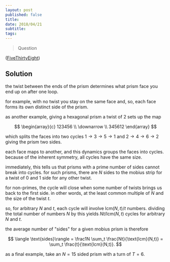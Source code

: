 ```yaml
---
layout: post
published: false
title: 
date: 2018/04/21
subtitle:
tags:
---
```


>Question

<!--more-->

([FiveThirtyEight](URL))

## Solution

the twist between the ends of the prism determines what prism face you end up on after one loop. 

for example, with no twist you stay on the same face and, so, each face forms its own distinct side of the prism.

as another example, giving a hexagonal prism a twist of $2$ sets up the map

$$
  \begin{array}{c}
    123456 \\
    \downarrow \\
    345612
  \end{array}
$$

which splits the faces into two cycles $1 \rightarrow 3 \rightarrow 5 \rightarrow 1$ and $2 \rightarrow 4 \rightarrow 6 \rightarrow 2$ giving the prism two sides.

each face maps to another, and this dynamics groups the faces into cycles. because of the inherent symmetry, all cycles have the same size. 

immediately, this tells us that prisms with a prime number of sides cannot break into cycles. for such prisms, there are $N$ sides to the mobius strip for a twist of $0$ and $1$ side for any other twist.

for non-primes, the cycle will close when some number of twists brings us back to the first side. in other words, at the least common multiple of $N$ and the size of the twist $t.$

so, for arbitrary $N$ and $t,$ each cycle will involve $\text{lcm}(N,t)/t$ numbers. dividing the total number of numbers $N$ by this yields $Nt/\text{lcm}(N,t)$ cycles for arbitrary $N$ and $t$.

the average number of "sides" for a given mobius prism is therefore

$$ \langle \text{sides}\rangle = \frac1N \sum_t \frac{Nt}{\text{lcm}(N,t)} = \sum_t \frac{t}{\text{lcm}(N,t)}. $$

as a final example, take an $N=15$ sided prism with a turn of $T=6.$ 

<br>
